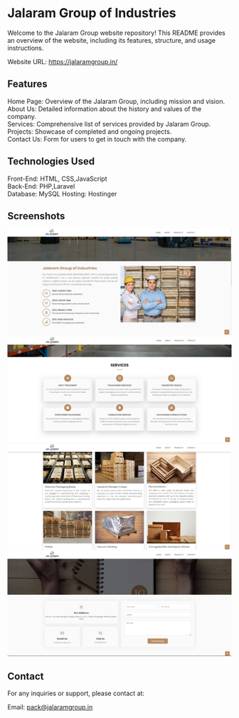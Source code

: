 # Jalaram Group of Industries
Welcome to the Jalaram Group website repository! This README provides an overview of the website, including its features, structure, and usage instructions.

Website URL: https://jalaramgroup.in/

## Features 

Home Page: Overview of the Jalaram Group, including mission and vision.  
About Us: Detailed information about the history and values of the company.  
Services: Comprehensive list of services provided by Jalaram Group.  
Projects: Showcase of completed and ongoing projects.  
Contact Us: Form for users to get in touch with the company.  

## Technologies Used
Front-End: HTML, CSS,JavaScript  
Back-End: PHP,Laravel  
Database: MySQL
Hosting: Hostinger

## Screenshots
![alt text](about.jpg)
![alt text](home.jpg)
![alt text](products.jpg)
![alt text](contact.jpg)

## Contact 

For any inquiries or support, please contact at:

Email: pack@jalaramgroup.in
